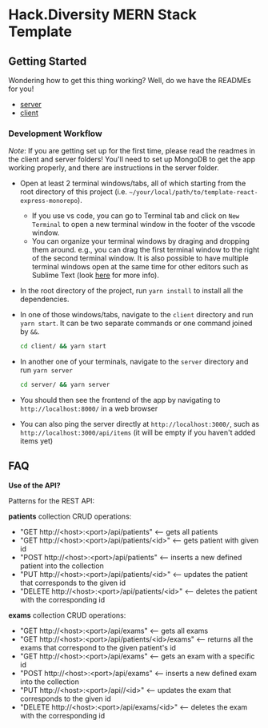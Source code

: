# Hack.Diversity MERN Stack Template

## Getting Started

Wondering how to get this thing working? Well, do we have the READMEs for you!

- [server](server/README.md)
- [client](client/README.md)

### Development Workflow

*Note*: If you are getting set up for the first time, please read the readmes in the client and server folders! You'll need to set up MongoDB to get the app working properly, and there are instructions in the server folder.

- Open at least 2 terminal windows/tabs, all of which starting from the root directory of this project (i.e. `~/your/local/path/to/template-react-express-monorepo`).
  - If you use vs code, you can go to Terminal tab and click on `New Terminal` to open a new terminal window in the footer of the vscode window.
  - You can organize your terminal windows by draging and dropping them around. e.g., you can drag the first terminal window to the right of the second terminal window. It is also possible to have multiple terminal windows open at the same time for other editors such as Sublime Text (look [here](https://forum.sublimetext.com/t/terminal-in-sublime-not-as-new-tab/37866/2) for more info).
- In the root directory of the project, run `yarn install` to install all the dependencies.
- In one of those windows/tabs, navigate to the `client` directory and run `yarn start`. It can be two separate commands or one command joined by `&&`.

  ```sh
  cd client/ && yarn start
  ```

- In another one of your terminals, navigate to the `server` directory and run `yarn server`

  ```sh
  cd server/ && yarn server
  ```

- You should then see the frontend of the app by navigating to `http://localhost:8000/` in a web browser
- You can also ping the server directly at `http://localhost:3000/`, such as `http://localhost:3000/api/items` (it will be empty if you haven't added items yet)

## FAQ

**Use of the API?**

Patterns for the REST API:
<p><b>patients</b> collection CRUD operations:</p>

- "GET http://\<host\>:\<port\>/api/patients" <-- gets all patients
- "GET http://\<host\>:\<port\>/api/patients/\<id\>" <-- gets patient with given id
- "POST http://\<host\>:\<port\>/api/patients" \<-- inserts a new defined patient into the collection
- "PUT http://\<host\>:\<port\>/api/patients/\<id\>" <-- updates the patient that corresponds to the given id
- "DELETE http://\<host\>:\<port\>/api/patients/\<id\>" <-- deletes the patient with the corresponding id

<p><b>exams</b> collection CRUD operations:</p>

- "GET http://\<host\>:\<port\>/api/exams" <-- gets all exams
- "GET http://\<host\>:\<port\>/api/patients/\<id\>/exams" <-- returns all the exams that correspond to the given patient's id
- "GET http://\<host\>:\<port\>/api/exams" <-- gets an exam with a specific id
- "POST http://\<host\>:\<port\>/api/exams" <-- inserts a new defined exam into the collection
- "PUT http://\<host\>:\<port\>/api//\<id\>" <-- updates the exam that corresponds to the given id
- "DELETE http://\<host\>:\<port\>/api/exams/\<id\>" <-- deletes the exam with the corresponding id
